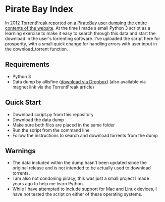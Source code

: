 # Pirate Bay Index
In 2012 [TorrentFreak reported on a PirateBay user dumping the entire contents of the website](https://torrentfreak.com/download-a-copy-of-the-pirate-bay-its-only-90-mb-120209/). At the time I made a small Python 3 script as a learning exercise to make it easy to search through this data and start the download in the user's torrenting software. I've uploaded the script here for prosperity, with a small quick change for handling errors with user input in the download_torrent function.

## Requirements
- Python 3
- Data dump by allisfine ([download via Dropbox](https://www.dropbox.com/s/19gpiuimeqw7ost/data?dl=0)) (also available via magnet link via the TorrentFreak article)

## Quick Start
- Download script.py from this repository
- Download the data dump
- Make sure both files are placed in the same folder
- Run the script from the command line
- Follow the instructions to search and download torrents from the dump

## Warnings
- The data included within the dump hasn't been updated since the original release and is not intended to be actually used to download torrents.
- I am also not condoning piracy, this was just a small project I made years ago to help me learn Python.
- While I have attempted to include support for Mac and Linux devices, I have not tested the script on either of these operating systems.
